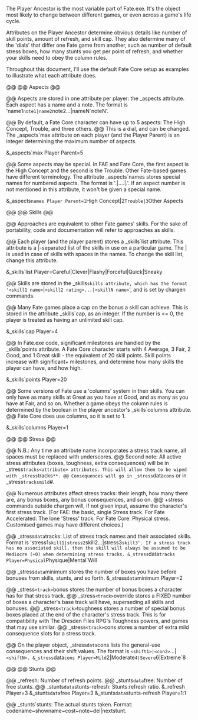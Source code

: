 The Player Ancestor is the most variable part of Fate.exe. It's the object most likely to change between different games, or even across a game's life cycle.

Attributes on the Player Ancestor determine obvious details like number of skill points, amount of refresh, and skill cap. They also determine many of the 'dials' that differ one Fate game from another, such as number of default stress boxes, how many stunts you get per point of refresh, and whether your skills need to obey the column rules.

Throughout this document, I'll use the default Fate Core setup as examples to illustrate what each attribute does.

@@
@@ Aspects
@@

@@ Aspects are stored in one attribute per player: the _aspects attribute. Each aspect has a name and a note. The format is 'name1`note1|name2`note2...|nameN`noteN'.

@@ By default, a Fate Core character can have up to 5 aspects: The High Concept, Trouble, and three others.
@@ This is a dial, and can be changed. The _aspects`max attribute on each player (and the Player Parent) is an integer determining the maximum number of aspects.

&_aspects`max Player Parent=5

@@ Some aspects may be special. In FAE and Fate Core, the first aspect is the High Concept and the second is the Trouble. Other Fate-based games have different terminology. The attribute _aspects`names stores special names for numbered aspects. The format is '<number1>.<name1>|<number2>.<name2>...|<numberN>.<nameN>'. If an aspect number is not mentioned in this attribute, it won't be given a special name.

&_aspects`names Player Parent=1`High Concept|2`Trouble|3`Other Aspects


@@
@@ Skills
@@

@@ Approaches are equivalent to other Fate games' skills. For the sake of portability, code and documentation will refer to approaches as skills.

@@ Each player (and the player parent) stores a _skills`list attribute. This attribute is a |-separated list of the skills in use on a particular game. The | is used in case of skills with spaces in the names. To change the skill list, change this attribute.

&_skills`list Player=Careful|Clever|Flashy|Forceful|Quick|Sneaky

@@ Skills are stored in the _skills`skills attribute, which has the format '<skill1 name>`<skill1 rating>|<skilll2 name>`<skill2 rating>...|<skillN name>`<skillN rating>', and is set by chargen commands.

@@ Many Fate games place a cap on the bonus a skill can achieve. This is stored in the attribute _skills`cap, as an integer. If the number is <= 0, the player is treated as having an unlimited skill cap.

&_skills`cap Player=4

@@ In Fate.exe code, significant milestones are handled by the _skills`points attribute. A Fate Core character starts with 4 Average, 3 Fair, 2 Good, and 1 Great skill - the equivalent of 20 skill points. Skill points increase with significant+ milestones, and determine how many skills the player can have, and how high.

&_skills`points Player=20

@@ Some versions of Fate use a 'columns' system in their skills. You can only have as many skills at Great as you have at Good, and as many as you have at Fair, and so on. Whether a game obeys the column rules is determined by the boolean in the player ancestor's _skills`columns attribute.
@@ Fate Core does use columns, so it is set to 1.

&_skills`columns Player=1


@@
@@ Stress
@@

@@ N.B.: Any time an attribute name incorporates a stress track name, all spaces must be replaced with underscores.
@@ Second note: All active stress attributes (boxes, toughness, extra consequences) will be in _stress`tracks`<track>`<attribute> attributes. This will allow them to be wiped with _stress`tracks`**.
@@ Consequences will go in _stress`data`cons`<level> or in _stress`tracks`<track>`mild`#.

@@ Numerous attributes affect stress tracks: their length, how many there are, any bonus boxes, any bonus consequences, and so on.
@@ +stress commands outside chargen will, if not given <stress> input, assume the character's first stress track. (For FAE: the basic, single Stress track. For Fate Accelerated: The lone 'Stress' track. For Fate Core: Physical stress. Customised games may have different choices.)

@@ _stress`data`tracks: List of stress track names and their associated skills. Format is 'stress1`skill1|stress2`skill2...|stress3`skill3'. If a stress track has no associated skill, then the skill will always be assumed to be Mediocre (+0) when determining stress tracks.
&_stress`data`tracks Player=Physical`Physique|Mental`Will

@@ _stress`data`minimum stores the number of boxes you have before bonuses from skills, stunts, and so forth.
&_stress`data`minimum Player=2

@@ _stress`<track>`bonus stores the number of bonus boxes a character has for that stress track.
@@ _stress`<track>`override stores a FIXED number of boxes a character's base track will have, superseding all skills and bonuses.
@@ _stress`<track>`toughness stores a number of special bonus boxes placed at the end of the character's stress track. This is for compatibility with The Dresden Files RPG's Toughness powers, and games that may use similar.
@@ _stress`<track>`cons stores a number of extra mild consequence slots for a stress track.

@@ On the player object, _stress`data`cons lists the general-use consequences and their shift values. The format is <con1>`<shift1>|<con2>`<shift2>...|<conN>`<shiftN>.
&_stress`data`cons Player=Mild`2|Moderate`4|Severe`6|Extreme`8

@@
@@ Stunts
@@

@@ _refresh: Number of refresh points.
@@ _stunts`data`free: Number of free stunts. 
@@ _stunts`data`stunts-refresh: Stunts:refresh ratio.
&_refresh Player=3
&_stunts`data`free Player=3
&_stunts`data`stunts-refresh Player=1:1

@@ _stunts`stunts: The actual stunts taken. Format: codename~showname~cost~note~del|nextstunt.